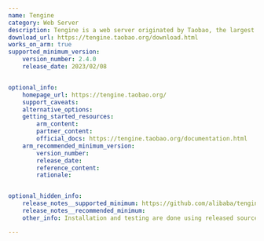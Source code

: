 ```yaml
---
name: Tengine
category: Web Server
description: Tengine is a web server originated by Taobao, the largest e-commerce website in Asia. Tengine is based on the Nginx HTTP server and has many advanced features.
download_url: https://tengine.taobao.org/download.html
works_on_arm: true
supported_minimum_version:
    version_number: 2.4.0
    release_date: 2023/02/08


optional_info:
    homepage_url: https://tengine.taobao.org/
    support_caveats:
    alternative_options:
    getting_started_resources:
        arm_content:
        partner_content:
        official_docs: https://tengine.taobao.org/documentation.html
    arm_recommended_minimum_version:
        version_number:
        release_date:
        reference_content:
        rationale:


optional_hidden_info:
    release_notes__supported_minimum: https://github.com/alibaba/tengine/releases/tag/2.4.0
    release_notes__recommended_minimum:
    other_info: Installation and testing are done using released source code tar for specified version.

---
```

